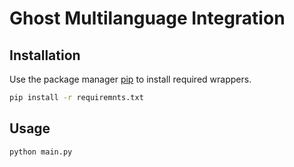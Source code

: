 # Ghost Multilanguage Integration

## Installation

Use the package manager [pip](https://pip.pypa.io/en/stable/) to install required wrappers.

```bash
pip install -r requiremnts.txt
```

## Usage

``` bash
python main.py
```
